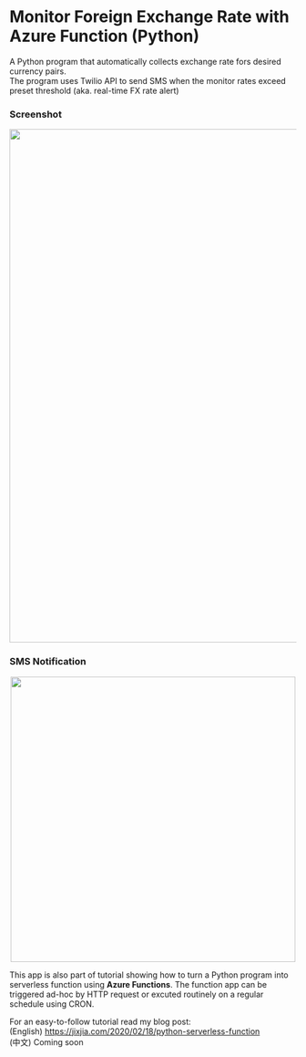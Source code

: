 # Monitor Foreign Exchange Rate with Azure Function (Python)

A Python program that automatically collects exchange rate fors desired currency pairs.    
The program uses Twilio API to send SMS when the monitor rates exceed preset threshold (aka. real-time FX rate alert)  

### Screenshot
<p align="center">
  <img src="https://jixjiastorage.blob.core.windows.net/blog-resources/python-serverless-function/complete.gif" width="900">
</p>

### SMS Notification

<p align="center">
  <img src="https://jixjiastorage.blob.core.windows.net/blog-resources/python-serverless-function/demo.png" width="500">
</p>

This app is also part of tutorial showing how to turn a Python program into serverless function using **Azure Functions**. The function app can be triggered ad-hoc by HTTP request or excuted routinely on a regular schedule using CRON. 

For an easy-to-follow tutorial read my blog post:   
(English) https://jixjia.com/2020/02/18/python-serverless-function      
(中文) Coming soon
